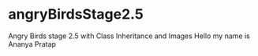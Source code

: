 # angryBirdsStage2.5
Angry Birds stage 2.5 with Class Inheritance and Images
Hello my name is Ananya Pratap 
